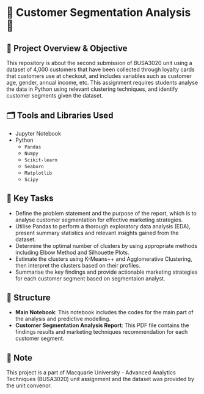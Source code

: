 # 🌟 Customer Segmentation Analysis 🛒

## 📌 Project Overview & Objective
This repository is about the second submission of BUSA3020 unit using a dataset of 4,000 customers that have been collected through loyalty cards that customers use at checkout, and includes variables such as customer age, gender, annual income, etc. This assignment requires students analyse the data in Python using relevant clustering techniques, and identify customer segments given the dataset.

## 🗂 Tools and Libraries Used
* Jupyter Notebook
* Python
  * `Pandas`
  * `Numpy`
  * `Scikit-learn`
  * `Seaborn`
  * `Matplotlib`
  * `Scipy`
 ## 📍 Key Tasks
 * Define the problem statement and the purpose of the report, which is to analyse customer segmentation for effective marketing strategies.
 * Utilise Pandas to perform a thorough exploratory data analysis (EDA), present summary statistics and relevant insights gained from the dataset.
 * Determine the optimal number of clusters by using appropriate methods including Elbow Method and Silhouette Plots.
 * Estimate the clusters using K-Means++ and Agglomerative Clustering, then interpret the clusters based on their profiles.
 * Summarise the key findings and provide actionable marketing strategies for each customer segment based on segmentaion analyst.

## 📓 Structure
* **Main Notebook**: This notebook includes the codes for the main part of the analysis and predictive modelling.
* **Customer Segmentation Analysis Report**: This PDF file contains the findings results and marketing techniques recommendation for each customer segment.

## 🔑 Note
This project is a part of Macquarie University - Advanced Analytics Techniques (BUSA3020) unit assignment and the dataset was provided by the unit convenor.



 

